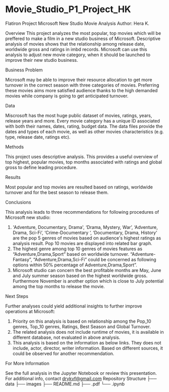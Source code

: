 # Movie_Studio_P1_Project_HK
Flatiron Project 
Microsoft New Studio Movie Analysis
Author: Hera K.

Overview
This project analyzes the most popular, top movies which will be preffered to make a film in a new studio business of Microsoft. Descriptive analysis of movies shows that the relationship among release date, worldwide gross and ratings in imbd records. Microsoft can use this analysis to adjust new movie category, when it should be launched to improve their new studio business.

Business Problem

Microsoft may be able to improve their resource allocation to get more turnover in the correct season with three categories of movies. Preferring these movies aims more satisfied audience thanks to the high demanded movies while company is going to get anticipated turnover.

Data

Miscrosoft has the most huge public dataset of movies, ratings, years, release years and more. Every movie category has a unique ID associated with both their names, dates, rating, budget data. The data files provide the dates and types of each movie, as well as other movies characteristics (e.g. type, release date, ratings etc).

Methods

This project uses descriptive analysis. This provides a useful overview of top highest, popular movies, top months associated with ratings and global gross to define leading procedure.

Results

Most popular and top movies are resulted based on ratings, worldwide turnover and for the best season to release them.

Conclusions

This analysis leads to three recommendations for following procedures of Microsoft new studio:

1. 'Adventure, Documentary, Drama', ‘Drama, Mystery, War’, ‘Adventure, Drama, Sci-Fi’, ‘Crime-Documentary ‘, ‘Documentary, Drama, History’ are the pop 5 genres of movies based on audience's highest ratings as analysis result. Pop 10 movies are displayed into related bar graph.
2.  The highest genre among top 10 genres of movies features as “Adventure,Drama,Sport” based on worldwide turnover. “Adventure-Fantasy”, “Adventure,Drama,Sci-Fi” could be concerned as following options within 50% percentage of Adventure,Drama,Sport”.
3.  Microsoft studio can concern the best profitable months are May, June and July summer season based on the highest worldwide gross. Furthermore November is another option which is close to July potential among the top months to release the movie.

Next Steps

Further analyses could yield additional insights to further improve operations at Microsoft:
1. Priority on this analysis is based on relationship among the Pop_10 genres, Top_10 genres, Ratings, Best Season and Global Turnover. 
2. The related analysis does not include runtime of movies, it is available in different database, not evaluated in above analysis.
3. This analysis is based on the information as below links. They does not include, actor, director, writer information. Based on different sources, it could be observed for another recommendation.

For More Information

See the full analysis in the Jupyter Notebook or review this presentation.
For additional info, contact drykvf@gmail.com
Repository Structure
├── data
├── images
├── README.md
├── .pdf
└── .ipynb

